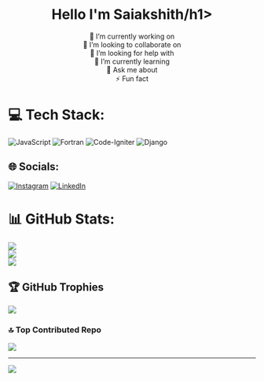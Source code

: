 <div align="center">
  <h1>Hello I'm Saiakshith/h1>
</div>

<div align="center">
  🔭 I’m currently working on<br>
  👯 I’m looking to collaborate on<br>
  🤝 I’m looking for help with<br>
  🌱 I’m currently learning<br>
  💬 Ask me about<br>
  ⚡ Fun fact
</div>

# 💻 Tech Stack:
![JavaScript](https://img.shields.io/badge/javascript-%23323330.svg?style=flat&logo=javascript&logoColor=%23F7DF1E) ![Fortran](https://img.shields.io/badge/Fortran-%23734F96.svg?style=flat&logo=fortran&logoColor=white) ![Code-Igniter](https://img.shields.io/badge/CodeIgniter-%23EF4223.svg?style=flat&logo=codeIgniter&logoColor=white) ![Django](https://img.shields.io/badge/django-%23092E20.svg?style=flat&logo=django&logoColor=white)


## 🌐 Socials:
[![Instagram](https://img.shields.io/badge/Instagram-%23E4405F.svg?logo=Instagram&logoColor=white)](https://instagram.com/akshith-63) [![LinkedIn](https://img.shields.io/badge/LinkedIn-%230077B5.svg?logo=linkedin&logoColor=white)](https://linkedin.com/in/Saiakshith63) 


# 📊 GitHub Stats:
![](https://github-readme-stats.vercel.app/api?username=Saiakshith63&theme=dark&hide_border=false&include_all_commits=true&count_private=true)<br/>
![](https://github-readme-streak-stats.herokuapp.com/?user=Saiakshith63&theme=dark&hide_border=false)<br/>
![](https://github-readme-stats.vercel.app/api/top-langs/?username=Saiakshith63&theme=dark&hide_border=false&include_all_commits=true&count_private=true&layout=compact)

## 🏆 GitHub Trophies
![](https://github-profile-trophy.vercel.app/?username=Saiakshith63&theme=radical&no-frame=false&no-bg=false&margin-w=4)

### 🔝 Top Contributed Repo
![](https://github-contributor-stats.vercel.app/api?username=Saiakshith63&limit=5&theme=default_repocard&combine_all_yearly_contributions=true)

---
[![](https://visitcount.itsvg.in/api?id=Saiakshith63&icon=8&color=9)](https://visitcount.itsvg.in)

<!-- Proudly created with GPRM ( https://gprm.itsvg.in ) -->
